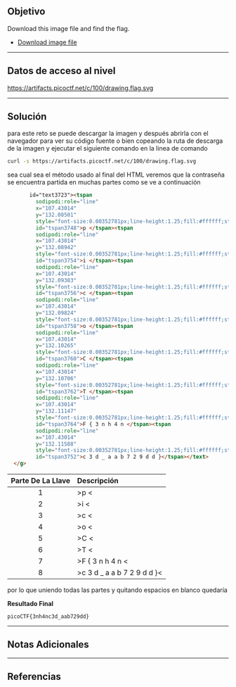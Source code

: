 ## Objetivo 

Download this image file and find the flag.

- [Download image file](https://artifacts.picoctf.net/c/100/drawing.flag.svg)

---
## Datos de acceso al nivel 

https://artifacts.picoctf.net/c/100/drawing.flag.svg

---
## Solución 

para este reto se puede descargar la imagen y después abrirla con el navegador para ver su código fuente o bien copeando la ruta de descarga de la imagen y ejecutar el siguiente comando en la linea de comando 

``` bash
curl -s https://artifacts.picoctf.net/c/100/drawing.flag.svg      
```

sea cual sea el método usado al final del HTML veremos que la contraseña se encuentra partida en muchas partes como se ve a continuación


```html 
       id="text3723"><tspan
         sodipodi:role="line"
         x="107.43014"
         y="132.08501"
         style="font-size:0.00352781px;line-height:1.25;fill:#ffffff;stroke-width:0.26458332;"
         id="tspan3748">p </tspan><tspan
         sodipodi:role="line"
         x="107.43014"
         y="132.08942"
         style="font-size:0.00352781px;line-height:1.25;fill:#ffffff;stroke-width:0.26458332;"
         id="tspan3754">i </tspan><tspan
         sodipodi:role="line"
         x="107.43014"
         y="132.09383"
         style="font-size:0.00352781px;line-height:1.25;fill:#ffffff;stroke-width:0.26458332;"
         id="tspan3756">c </tspan><tspan
         sodipodi:role="line"
         x="107.43014"
         y="132.09824"
         style="font-size:0.00352781px;line-height:1.25;fill:#ffffff;stroke-width:0.26458332;"
         id="tspan3758">o </tspan><tspan
         sodipodi:role="line"
         x="107.43014"
         y="132.10265"
         style="font-size:0.00352781px;line-height:1.25;fill:#ffffff;stroke-width:0.26458332;"
         id="tspan3760">C </tspan><tspan
         sodipodi:role="line"
         x="107.43014"
         y="132.10706"
         style="font-size:0.00352781px;line-height:1.25;fill:#ffffff;stroke-width:0.26458332;"
         id="tspan3762">T </tspan><tspan
         sodipodi:role="line"
         x="107.43014"
         y="132.11147"
         style="font-size:0.00352781px;line-height:1.25;fill:#ffffff;stroke-width:0.26458332;"
         id="tspan3764">F { 3 n h 4 n </tspan><tspan
         sodipodi:role="line"
         x="107.43014"
         y="132.11588"
         style="font-size:0.00352781px;line-height:1.25;fill:#ffffff;stroke-width:0.26458332;"
         id="tspan3752">c 3 d _ a a b 7 2 9 d d }</tspan></text>
  </g>
```

|**Parte De La Llave** | **Descripción** |
|:---------:|:-------------|
| 1 | >p <
| 2 | >i <
| 3 | >c <
| 4 | >o <
| 5 | >C <
| 6 | >T <
| 7 | >F { 3 n h 4 n <
| 8 | >c 3 d _ a a b 7 2 9 d d }<

por lo que uniendo todas las partes y quitando espacios en blanco quedaría

**Resultado Final**
```
picoCTF{3nh4nc3d_aab729dd}
```

---
## Notas Adicionales 

---
## Referencias 
